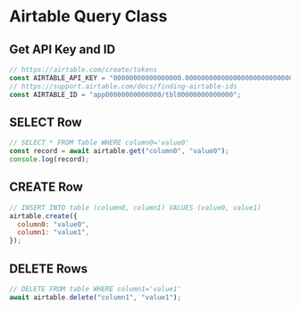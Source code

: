 # Airtable Query Class

## Get API Key and ID

```js
// https://airtable.com/create/tokens
const AIRTABLE_API_KEY = "00000000000000000.0000000000000000000000000000000000000000000000000000000000000000";
// https://support.airtable.com/docs/finding-airtable-ids
const AIRTABLE_ID = "app00000000000000/tbl00000000000000";
```

## SELECT Row

```js
// SELECT * FROM Table WHERE column0='value0'
const record = await airtable.get("column0", "value0");
console.log(record);
```

## CREATE Row

```js
// INSERT INTO table (column0, column1) VALUES (value0, value1)
airtable.create({
  column0: "value0",
  column1: "value1",
});
```

## DELETE Rows

```js
// DELETE FROM table WHERE column1='value1'
await airtable.delete("column1", "value1");
```
